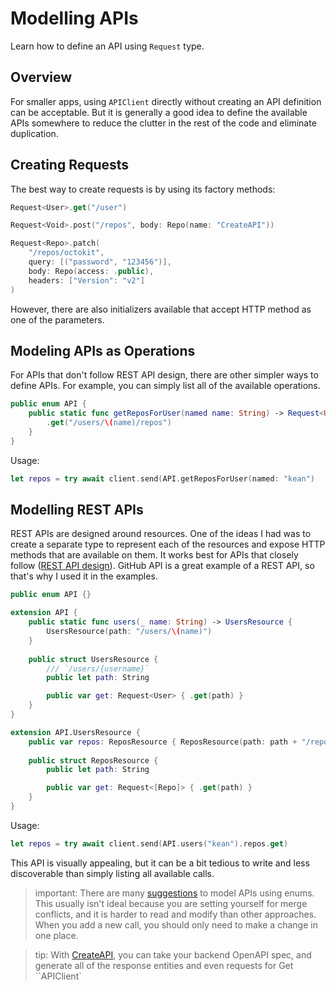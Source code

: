 # Modelling APIs

Learn how to define an API using ``Request`` type.

## Overview

For smaller apps, using ``APIClient`` directly without creating an API definition can be acceptable. But it is generally a good idea to define the available APIs somewhere to reduce the clutter in the rest of the code and eliminate duplication.

## Creating Requests

The best way to create requests is by using its factory methods: 

```swift
Request<User>.get("/user")

Request<Void>.post("/repos", body: Repo(name: "CreateAPI"))

Request<Repo>.patch(
    "/repos/octokit",
    query: [("password", "123456")],
    body: Repo(access: .public),
    headers: ["Version": "v2"]
)
```

However, there are also initializers available that accept HTTP method as one of the parameters.

## Modeling APIs as Operations

For APIs that don't follow REST API design, there are other simpler ways to define APIs. For example, you can simply list all of the available operations.

```swift
public enum API {
    public static func getReposForUser(named name: String) -> Request<User> {
        .get("/users/\(name)/repos")
    }
}
```

Usage:

```swift
let repos = try await client.send(API.getReposForUser(named: "kean")
```

## Modelling REST APIs

REST APIs are designed around resources. One of the ideas I had was to create a separate type to represent each of the resources and expose HTTP methods that are available on them. It works best for APIs that closely follow ([REST API design](https://docs.microsoft.com/en-us/azure/architecture/best-practices/api-design)). GitHub API is a great example of a REST API, so that's why I used it in the examples.

```swift
public enum API {}

extension API {
    public static func users(_ name: String) -> UsersResource {
        UsersResource(path: "/users/\(name)")
    }
    
    public struct UsersResource {
        /// `/users/{username}`
        public let path: String

        public var get: Request<User> { .get(path) }
    }
}

extension API.UsersResource {
    public var repos: ReposResource { ReposResource(path: path + "/repos") }
    
    public struct ReposResource {
        public let path: String

        public var get: Request<[Repo]> { .get(path) }
    }
}
```

Usage:

```swift
let repos = try await client.send(API.users("kean").repos.get)
```

This API is visually appealing, but it can be a bit tedious to write and less discoverable than simply listing all available calls.

> important: There are many [suggestions](https://github.com/Moya/Moya/blob/master/docs/Examples/Basic.md) to model APIs using enums. This usually isn't ideal because you are setting yourself for merge conflicts, and it is harder to read and modify than other approaches. When you add a new call, you should only need to make a change in one place.

> tip: With [CreateAPI](https://github.com/kean/CreateAPI), you can take your backend OpenAPI spec, and generate all of the response entities and even requests for Get ``APIClient`
